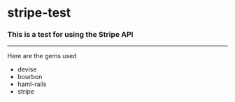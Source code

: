 # stripe-test
### This is a test for using the Stripe API 
*** 
Here are the gems used
 + devise
 + bourbon
 + haml-rails
 + stripe
